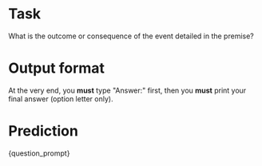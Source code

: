 # Task
What is the outcome or consequence of the event detailed in the premise?

# Output format
At the very end, you **must** type "Answer:" first, then you **must** print your final answer (option letter only).

# Prediction
{question_prompt}